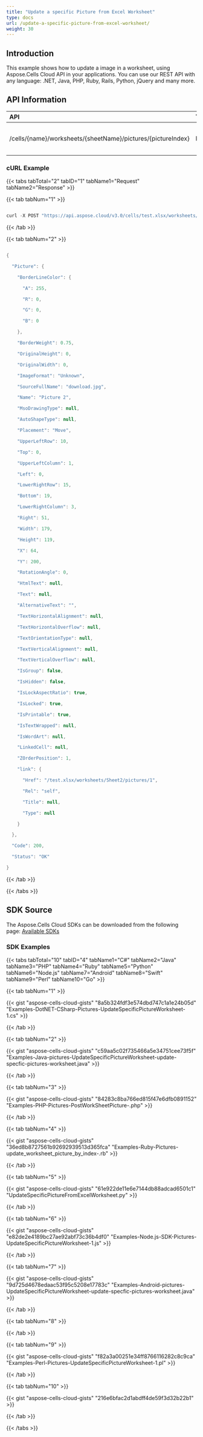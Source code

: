 ```yaml
---
title: "Update a specific Picture from Excel Worksheet"
type: docs
url: /update-a-specific-picture-from-excel-worksheet/
weight: 30
---
```


## **Introduction**
This example shows how to update a image in a worksheet, using Aspose.Cells Cloud API in your applications. You can use our REST API with any language: .NET, Java, PHP, Ruby, Rails, Python, jQuery and many more.
## **API Information**

|**API**|**Type**|**Description**|**Resource Link**|
| :- | :- | :- | :- |
|/cells/{name}/worksheets/{sheetName}/pictures/{pictureIndex}|POST|Update picture in an Excel Worksheet|[PostWorkSheetPicture](https://apireference.aspose.cloud/cells/#/Pictures/PostWorkSheetPicture)|
### **cURL Example** 
{{< tabs tabTotal="2" tabID="1" tabName1="Request" tabName2="Response" >}}

{{< tab tabNum="1" >}}

```java

curl -X POST "https://api.aspose.cloud/v3.0/cells/test.xlsx/worksheets/Sheet2/pictures/1" -H "accept: application/json" -H "Content-Type: application/json" -d "{ \"UpperLeftRow\": 10, \"Top\": 0, \"UpperLeftColumn\": 1, \"Left\": 0, \"LowerRightRow\": 0, \"Bottom\": 0, \"LowerRightColumn\": 3, \"ImageFormat\": \"jpg\", \"SourceFullName\": \"download.jpg\"}"

```

{{< /tab >}}

{{< tab tabNum="2" >}}

```java

{

  "Picture": {

    "BorderLineColor": {

      "A": 255,

      "R": 0,

      "G": 0,

      "B": 0

    },

    "BorderWeight": 0.75,

    "OriginalHeight": 0,

    "OriginalWidth": 0,

    "ImageFormat": "Unknown",

    "SourceFullName": "download.jpg",

    "Name": "Picture 2",

    "MsoDrawingType": null,

    "AutoShapeType": null,

    "Placement": "Move",

    "UpperLeftRow": 10,

    "Top": 0,

    "UpperLeftColumn": 1,

    "Left": 0,

    "LowerRightRow": 15,

    "Bottom": 19,

    "LowerRightColumn": 3,

    "Right": 51,

    "Width": 179,

    "Height": 119,

    "X": 64,

    "Y": 200,

    "RotationAngle": 0,

    "HtmlText": null,

    "Text": null,

    "AlternativeText": "",

    "TextHorizontalAlignment": null,

    "TextHorizontalOverflow": null,

    "TextOrientationType": null,

    "TextVerticalAlignment": null,

    "TextVerticalOverflow": null,

    "IsGroup": false,

    "IsHidden": false,

    "IsLockAspectRatio": true,

    "IsLocked": true,

    "IsPrintable": true,

    "IsTextWrapped": null,

    "IsWordArt": null,

    "LinkedCell": null,

    "ZOrderPosition": 1,

    "link": {

      "Href": "/test.xlsx/worksheets/Sheet2/pictures/1",

      "Rel": "self",

      "Title": null,

      "Type": null

    }

  },

  "Code": 200,

  "Status": "OK"

}

```

{{< /tab >}}

{{< /tabs >}}
## **SDK Source**
The Aspose.Cells Cloud SDKs can be downloaded from the following page: [Available SDKs](/cells/available-sdks/)
### **SDK Examples**
{{< tabs tabTotal="10" tabID="4" tabName1="C#" tabName2="Java" tabName3="PHP" tabName4="Ruby" tabName5="Python" tabName6="Node.js" tabName7="Android" tabName8="Swift" tabName9="Perl" tabName10="Go" >}}

{{< tab tabNum="1" >}}

{{< gist "aspose-cells-cloud-gists" "8a5b324fdf3e574dbd747c1a1e24b05d" "Examples-DotNET-CSharp-Pictures-UpdateSpecificPictureWorksheet-1.cs" >}}

{{< /tab >}}

{{< tab tabNum="2" >}}

{{< gist "aspose-cells-cloud-gists" "c59aa5c02f735466a5e34751cee73f5f" "Examples-Java-pictures-UpdateSpecificPictureWorksheet-update-specfic-pictures-worksheet.java" >}}

{{< /tab >}}

{{< tab tabNum="3" >}}

{{< gist "aspose-cells-cloud-gists" "84283c8ba766ed815f47e6dfb0891152" "Examples-PHP-Pictures-PostWorkSheetPicture-.php" >}}

{{< /tab >}}

{{< tab tabNum="4" >}}

{{< gist "aspose-cells-cloud-gists" "36ed8b8727561b92692939513d365fca" "Examples-Ruby-Pictures-update_worksheet_picture_by_index-.rb" >}}

{{< /tab >}}

{{< tab tabNum="5" >}}

{{< gist "aspose-cells-cloud-gists" "61e922de11e6e7144db88adcad6501c1" "UpdateSpecificPictureFromExcelWorksheet.py" >}}

{{< /tab >}}

{{< tab tabNum="6" >}}

{{< gist "aspose-cells-cloud-gists" "e82de2e4189bc27ae92abf73c36b4df0" "Examples-Node.js-SDK-Pictures-UpdateSpecificPictureWorksheet-1.js" >}}

{{< /tab >}}

{{< tab tabNum="7" >}}

{{< gist "aspose-cells-cloud-gists" "9d725d4678edaac53f95c5208e17783c" "Examples-Android-pictures-UpdateSpecificPictureWorksheet-update-specfic-pictures-worksheet.java" >}}

{{< /tab >}}

{{< tab tabNum="8" >}}

{{< /tab >}}

{{< tab tabNum="9" >}}

{{< gist "aspose-cells-cloud-gists" "f82a3a00251e34ff8766116282c8c9ca" "Examples-Perl-Pictures-UpdateSpecificPictureWorksheet-1.pl" >}}

{{< /tab >}}

{{< tab tabNum="10" >}}

{{< gist "aspose-cells-cloud-gists" "216e6bfac2d1abdff4de59f3d32b22b1" >}}

{{< /tab >}}

{{< /tabs >}}

